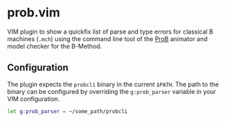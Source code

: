 # prob.vim

VIM plugin to show a quickfix list of parse and type errors for classical B
machines (`.mch`) using the command line tool of the
[ProB](http://stups.hhu.de/ProB) animator and model checker for the B-Method.

## Configuration

The plugin expects the `probcli` binary in the current `$PATH`. The path to the
binary can be configured by overriding the `g:prob_parser` variable in your
VIM configuration.

```sh
let g:prob_parser = ~/some_path/probcli
```
